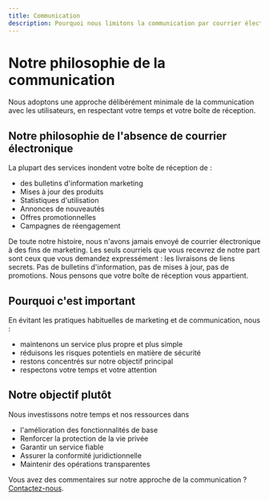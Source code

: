 ```yaml
---
title: Communication
description: Pourquoi nous limitons la communication par courrier électronique au strict nécessaire
---
```


# Notre philosophie de la communication

Nous adoptons une approche délibérément minimale de la communication avec les utilisateurs, en respectant votre temps et votre boîte de réception.

## Notre philosophie de l'absence de courrier électronique

La plupart des services inondent votre boîte de réception de :
- des bulletins d'information marketing
- Mises à jour des produits
- Statistiques d'utilisation
- Annonces de nouveautés
- Offres promotionnelles
- Campagnes de réengagement

De toute notre histoire, nous n'avons jamais envoyé de courrier électronique à des fins de marketing. Les seuls courriels que vous recevrez de notre part sont ceux que vous demandez expressément : les livraisons de liens secrets. Pas de bulletins d'information, pas de mises à jour, pas de promotions. Nous pensons que votre boîte de réception vous appartient.

## Pourquoi c'est important

En évitant les pratiques habituelles de marketing et de communication, nous :
- maintenons un service plus propre et plus simple
- réduisons les risques potentiels en matière de sécurité
- restons concentrés sur notre objectif principal
- respectons votre temps et votre attention

## Notre objectif plutôt

Nous investissons notre temps et nos ressources dans
- l'amélioration des fonctionnalités de base
- Renforcer la protection de la vie privée
- Garantir un service fiable
- Assurer la conformité juridictionnelle
- Maintenir des opérations transparentes

Vous avez des commentaires sur notre approche de la communication ? [Contactez-nous](https://onetimesecret.com/feedback).
